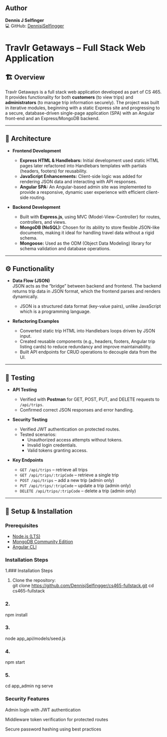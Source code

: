 

## Author  
**Dennis J Selfinger**  
💻 GitHub: [DennisjSelfingger](https://github.com/DennisjSelfingger)  


# Travlr Getaways – Full Stack Web Application  

## 🏗️ Overview  
Travlr Getaways is a full stack web application developed as part of CS 465. It provides functionality for both **customers** (to view trips) and **administrators** (to manage trip information securely). The project was built in iterative modules, beginning with a static Express site and progressing to a secure, database-driven single-page application (SPA) with an Angular front-end and an Express/MongoDB backend.  

---

## 🧱 Architecture  

- **Frontend Development**  
  - **Express HTML & Handlebars:** Initial development used static HTML pages later refactored into Handlebars templates with partials (headers, footers) for reusability.  
  - **JavaScript Enhancements:** Client-side logic was added for rendering JSON data and interacting with API responses.  
  - **Angular SPA:** An Angular-based admin site was implemented to provide a responsive, dynamic user experience with efficient client-side routing.  

- **Backend Development**  
  - Built with **Express.js**, using MVC (Model-View-Controller) for routes, controllers, and views.  
  - **MongoDB (NoSQL):** Chosen for its ability to store flexible JSON-like documents, making it ideal for handling travel data without a rigid schema.  
  - **Mongoose:** Used as the ODM (Object Data Modeling) library for schema validation and database operations.  

---

## ⚙️ Functionality  

- **Data Flow (JSON)**  
  JSON acts as the “bridge” between backend and frontend. The backend returns trip data in JSON format, which the frontend parses and renders dynamically.  
  - JSON is a structured data format (key-value pairs), unlike JavaScript which is a programming language.  

- **Refactoring Examples**  
  - Converted static trip HTML into Handlebars loops driven by JSON input.  
  - Created reusable components (e.g., headers, footers, Angular trip listing cards) to reduce redundancy and improve maintainability.  
  - Built API endpoints for CRUD operations to decouple data from the UI.  

---

## 🧪  Testing  

- **API Testing**  
  - Verified with **Postman** for GET, POST, PUT, and DELETE requests to `/api/trips`.  
  - Confirmed correct JSON responses and error handling.  

- **Security Testing**  
  - Verified JWT authentication on protected routes.  
  - Tested scenarios:  
    - Unauthorized access attempts without tokens.  
    - Invalid login credentials.  
    - Valid tokens granting access.  

- **Key Endpoints**  
  - `GET /api/trips` – retrieve all trips  
  - `GET /api/trips/:tripCode` – retrieve a single trip  
  - `POST /api/trips` – add a new trip (admin only)  
  - `PUT /api/trips/:tripCode` – update a trip (admin only)  
  - `DELETE /api/trips/:tripCode` – delete a trip (admin only)  

---

## 🚀  Setup & Installation  

### Prerequisites  
- [Node.js (LTS)](https://nodejs.org)  
- [MongoDB Community Edition](https://www.mongodb.com/try/download/community)  
- [Angular CLI](https://angular.io/cli)  

### Installation Steps  
1.### Installation Steps  
1. Clone the repository:  
   git clone https://github.com/DennisjSelfingger/cs465-fullstack.git
   cd cs465-fullstack

### 2.
npm install

### 3.
node app_api/models/seed.js
 ### 4.
 npm start

 ### 5.
 cd app_admin
ng serve

### Security Features

Admin login with JWT authentication

Middleware token verification for protected routes

Secure password hashing using best practices
